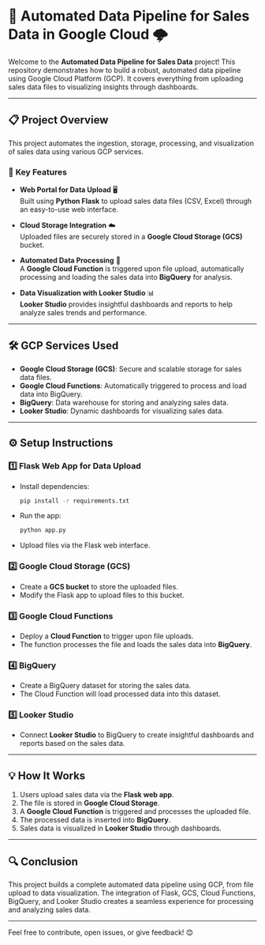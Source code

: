 # 🚀 **Automated Data Pipeline for Sales Data in Google Cloud** 🌩️

Welcome to the **Automated Data Pipeline for Sales Data** project! This repository demonstrates how to build a robust, automated data pipeline using Google Cloud Platform (GCP). It covers everything from uploading sales data files to visualizing insights through dashboards.

---

## 📋 **Project Overview**
This project automates the ingestion, storage, processing, and visualization of sales data using various GCP services.

### 🔹 **Key Features**
- **Web Portal for Data Upload** 🖥️  
   Built using **Python Flask** to upload sales data files (CSV, Excel) through an easy-to-use web interface.
   
- **Cloud Storage Integration** ☁️  
   Uploaded files are securely stored in a **Google Cloud Storage (GCS)** bucket.
   
- **Automated Data Processing** 🔄  
   A **Google Cloud Function** is triggered upon file upload, automatically processing and loading the sales data into **BigQuery** for analysis.

- **Data Visualization with Looker Studio** 📊  
   **Looker Studio** provides insightful dashboards and reports to help analyze sales trends and performance.

---

## 🛠️ **GCP Services Used**
- **Google Cloud Storage (GCS)**: Secure and scalable storage for sales data files.
- **Google Cloud Functions**: Automatically triggered to process and load data into BigQuery.
- **BigQuery**: Data warehouse for storing and analyzing sales data.
- **Looker Studio**: Dynamic dashboards for visualizing sales data.

---
## ⚙️ **Setup Instructions**

### 1️⃣ **Flask Web App for Data Upload**
- Install dependencies:
    ```bash
    pip install -r requirements.txt
    ```
- Run the app:
    ```bash
    python app.py
    ```
- Upload files via the Flask web interface.

### 2️⃣ **Google Cloud Storage (GCS)**
- Create a **GCS bucket** to store the uploaded files.
- Modify the Flask app to upload files to this bucket.

### 3️⃣ **Google Cloud Functions**
- Deploy a **Cloud Function** to trigger upon file uploads.
- The function processes the file and loads the sales data into **BigQuery**.

### 4️⃣ **BigQuery**
- Create a BigQuery dataset for storing the sales data.
- The Cloud Function will load processed data into this dataset.

### 5️⃣ **Looker Studio**
- Connect **Looker Studio** to BigQuery to create insightful dashboards and reports based on the sales data.

---

## 💡 **How It Works**
1. Users upload sales data via the **Flask web app**.
2. The file is stored in **Google Cloud Storage**.
3. A **Google Cloud Function** is triggered and processes the uploaded file.
4. The processed data is inserted into **BigQuery**.
5. Sales data is visualized in **Looker Studio** through dashboards.

---

## 🔍 **Conclusion**
This project builds a complete automated data pipeline using GCP, from file upload to data visualization. The integration of Flask, GCS, Cloud Functions, BigQuery, and Looker Studio creates a seamless experience for processing and analyzing sales data.

---

Feel free to contribute, open issues, or give feedback! 😊
